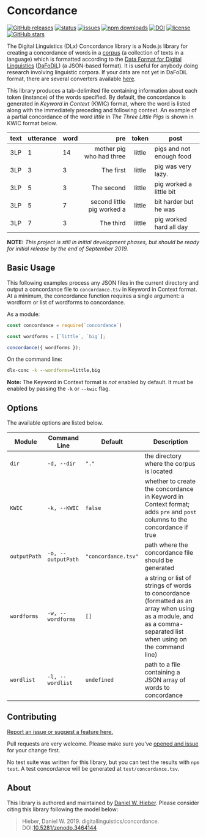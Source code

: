 # Concordance

[![GitHub releases](https://img.shields.io/github/v/release/digitallinguistics/concordance)][releases]
[![status](https://github.com/digitallinguistics/concordance/workflows/tests/badge.svg)][actions]
[![issues](https://img.shields.io/github/issues/digitallinguistics/concordance)][issues]
[![npm downloads](https://img.shields.io/npm/dt/digitallinguistics/concordance)][npm]
[![DOI](https://zenodo.org/badge/210680113.svg)][Zenodo]
[![license](https://img.shields.io/github/license/digitallinguistics/concordance)][license]
[![GitHub stars](https://img.shields.io/github/stars/digitallinguistics/concordance?style=social)][GitHub]

The Digital Linguistics (DLx) Concordance library is a Node.js library for creating a concordance of words in a [corpus][corpus] (a collection of texts in a language) which is formatted according to the [Data Format for Digital Linguistics][DaFoDiL] (<abbr title='Data Format for Digital Linguistics'>DaFoDiL</abbr>) (a JSON-based format). It is useful for anybody doing research involving linguistic corpora. If your data are not yet in DaFoDiL format, there are several converters available [here][converters].

This library produces a tab-delimited file containing information about each token (instance) of the words specified. By default, the concordance is generated in <dfn>Keyword in Context</dfn> (<abbr>KWIC</abbr>) format, where the word is listed along with the immediately preceding and following context. An example of a partial concordance of the word _little_ in _The Three Little Pigs_ is shown in KWIC format below.

text | utterance | word |                        pre | token  | post                     |
---- | --------- | ---- | -------------------------: | :----: | ------------------------ |
3LP  | 1         | 14   | mother pig who had three   | little | pigs and not enough food |
3LP  | 3         | 3    | The first                  | little | pig was very lazy.       |
3LP  | 5         | 3    | The second                 | little | pig worked a little bit  |
3LP  | 5         | 7    | second little pig worked a | little | bit harder but he was    |
3LP  | 7         | 3    | The third                  | little | pig worked hard all day  |

**NOTE:** _This project is still in initial development phases, but should be ready for initial release by the end of September 2019._

## Basic Usage

This following examples process any JSON files in the current directory and output a concordance file to `concordance.tsv` in Keyword in Context format. At a minimum, the concordance function requires a single argument: a wordform or list of wordforms to concordance.

As a module:

```js
const concordance = require(`concordance`)

const wordforms = [`little`, `big`];

concordance({ wordforms });
```

On the command line:

```cmd
dlx-conc -k --wordforms=little,big
```

**Note:** The Keyword in Context format is _not_ enabled by default. It must be enabled by passing the `-k` or `--kwic` flag.

## Options

The available options are listed below.

Module       | Command Line       | Default             | Description
------------ | ------------------ | ------------------- | -----------
`dir`        | `-d, --dir`        | `"."`               | the directory where the corpus is located
`KWIC`       | `-k, --KWIC`       | `false`             | whether to create the concordance in Keyword in Context format; adds `pre` and `post` columns to the concordance if true
`outputPath` | `-o, --outputPath` | `"concordance.tsv"` | path where the concordance file should be generated
`wordforms`  | `-w, --wordforms`  | `[]`                | a string or list of strings of words to concordance (formatted as an array when using as a module, and as a comma-separated list when using on the command line)
`wordlist`   | `-l, --wordlist`   | `undefined`         | path to a file containing a JSON array of words to concordance

## Contributing

[Report an issue or suggest a feature here.][issues]

Pull requests are very welcome. Please make sure you've [opened and issue][issues] for your change first.

No test suite was written for this library, but you can test the results with `npm test`. A test concordance will be generated at `test/concordance.tsv`.

## About

This library is authored and maintained by [Daniel W. Hieber][me]. Please consider citing this library following the model below:

> Hieber, Daniel W. 2019. digitallinguistics/concordance. DOI:[10.5281/zenodo.3464144][Zenodo]

[actions]:    https://github.com/digitallinguistics/concordance/actions
[converters]: https://developer.digitallinguistics.io/#converters
[corpus]:     https://en.wikipedia.org/wiki/Text_corpus
[DaFoDiL]:    https://format.digitallinguistics.io/
[GitHub]:     https://github.com/digitallinguistics/concordance
[issues]:     https://github.com/digitallinguistics/concordance/issues
[Jasmine]:    https://jasmine.github.io/
[license]:    https://github.com/digitallinguistics/concordance/blob/master/LICENSE.md
[me]:         https://danielhieber.com/
[npm]:        https://www.npmjs.com/package/@digitallinguistics/concordance
[releases]:   https://github.com/digitallinguistics/concordance/releases
[Zenodo]:     https://zenodo.org/badge/latestdoi/210680113
